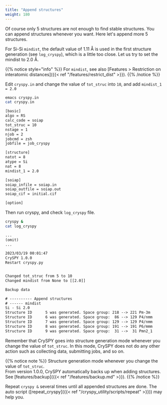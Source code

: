 ```yaml
---
title: "Append structures"
weight: 180
---
```


Of course only 5 structures are not enough to find stable structures.
You can append structures whenever you want.
Here let's append more 5 structures.

For Si-Si `mindist`, the default value of 1.11 Å is used in the first structure generation (see `log_cryspy`), which is a little too close.
Let us try to set the mindist to 2.0 Å.

{{% notice style="info" %}}
For `mindist`, see also [Features > Restriction on interatomic distances]({{< ref "/features/restrict_dist" >}}).
{{% /notice %}}

Edit `cryspy.in` and change the value of `tot_struc` into `10`, and add `mindist_1 = 2.0`

``` zsh
emacs cryspy.in
cat cryspy.in
```

``` txt
[basic]
algo = RS
calc_code = soiap
tot_struc = 10
nstage = 1
njob = 2
jobcmd = zsh
jobfile = job_cryspy

[structure]
natot = 8
atype = Si
nat = 8
mindist_1 = 2.0

[soiap]
soiap_infile = soiap.in
soiap_outfile = soiap.out
soiap_cif = initial.cif

[option]
```

Then run cryspy, and check `log_cryspy` file.

``` zsh
cryspy &
cat log_cryspy
```

``` txt
...
(omit)
...

2023/03/19 00:01:47
CrySPY 1.0.0
Restart cryspy.py


Changed tot_struc from 5 to 10
Changed mindist from None to [[2.0]]

Backup data

# ---------- Append structures
# ------ mindist
Si - Si 2.0
Structure ID      5 was generated. Space group: 218 --> 221 Pm-3m
Structure ID      6 was generated. Space group:  86 --> 129 P4/nmm
Structure ID      7 was generated. Space group: 129 --> 129 P4/nmm
Structure ID      8 was generated. Space group: 191 --> 191 P6/mmm
Structure ID      9 was generated. Space group:  31 -->  31 Pmn2_1
```

Remember that CrySPY goes into structure generation mode whenever you change the value of `tot_struc`.
In this mode, CrySPY does not do any other action such as collecting data, submitting jobs, and so on.


{{% notice note %}}
Structure generation mode whenever you change the value of `tot_struc`.  
From version 1.0.0, CrySPY automatically backs up when adding structures.
See [features/backup]({{< ref "/features/backup.md" >}}).
{{% /notice %}}


Repeat `cryspy &` several times until all appended structures are done.
The auto script ([repeat_cryspy]({{< ref "/cryspy_utility/scripts/repeat" >}})) may help you.


